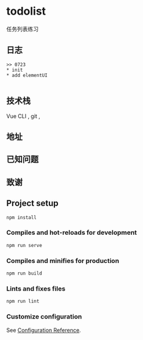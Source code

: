 # todolist

任务列表练习

## 日志

```
>> 0723
* init
* add elementUI


```



## 技术栈

Vue CLI , git , 



## 地址





## 已知问题



## 致谢



## Project setup
```
npm install
```

### Compiles and hot-reloads for development
```
npm run serve
```

### Compiles and minifies for production
```
npm run build
```

### Lints and fixes files
```
npm run lint
```

### Customize configuration
See [Configuration Reference](https://cli.vuejs.org/config/).
